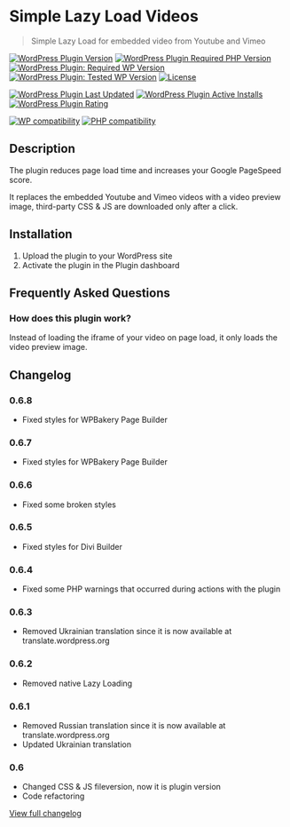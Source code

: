 # Simple Lazy Load Videos

> Simple Lazy Load for embedded video from Youtube and Vimeo

[![WordPress Plugin Version](https://img.shields.io/wordpress/plugin/v/simple-lazy-load-videos)](https://wordpress.org/plugins/simple-lazy-load-videos/)
[![WordPress Plugin Required PHP Version](https://img.shields.io/wordpress/plugin/required-php/simple-lazy-load-videos)](https://wordpress.org/plugins/simple-lazy-load-videos/)
[![WordPress Plugin: Required WP Version](https://img.shields.io/wordpress/plugin/wp-version/simple-lazy-load-videos)](https://wordpress.org/plugins/simple-lazy-load-videos/)
[![WordPress Plugin: Tested WP Version](https://img.shields.io/wordpress/plugin/tested/simple-lazy-load-videos)](https://wordpress.org/plugins/simple-lazy-load-videos/)
[![License](https://img.shields.io/github/license/radkill/simple-lazy-load-videos)](https://github.com/radkill/simple-lazy-load-videos/blob/master/LICENSE)

[![WordPress Plugin Last Updated](https://img.shields.io/wordpress/plugin/last-updated/simple-lazy-load-videos)](https://wordpress.org/plugins/simple-lazy-load-videos/)
[![WordPress Plugin Active Installs](https://img.shields.io/wordpress/plugin/installs/simple-lazy-load-videos)](https://wordpress.org/plugins/simple-lazy-load-videos/)
[![WordPress Plugin Rating](https://img.shields.io/wordpress/plugin/rating/simple-lazy-load-videos)](https://wordpress.org/plugins/simple-lazy-load-videos/#reviews)

[![WP compatibility](https://plugintests.com/plugins/wporg/simple-lazy-load-videos/wp-badge.svg)](https://plugintests.com/plugins/wporg/simple-lazy-load-videos/latest)
[![PHP compatibility](https://plugintests.com/plugins/wporg/simple-lazy-load-videos/php-badge.svg)](https://plugintests.com/plugins/wporg/simple-lazy-load-videos/latest)

## Description
The plugin reduces page load time and increases your Google PageSpeed score.

It replaces the embedded Youtube and Vimeo videos with a video preview image, third-party CSS & JS are downloaded only after a click.

## Installation
1. Upload the plugin to your WordPress site
2. Activate the plugin in the Plugin dashboard

## Frequently Asked Questions
### How does this plugin work?
Instead of loading the iframe of your video on page load, it only loads the video preview image.

## Changelog
### 0.6.8
* Fixed styles for WPBakery Page Builder

### 0.6.7
* Fixed styles for WPBakery Page Builder

### 0.6.6
* Fixed some broken styles

### 0.6.5
* Fixed styles for Divi Builder

### 0.6.4
* Fixed some PHP warnings that occurred during actions with the plugin

### 0.6.3
* Removed Ukrainian translation since it is now available at translate.wordpress.org

### 0.6.2
* Removed native Lazy Loading

### 0.6.1
* Removed Russian translation since it is now available at translate.wordpress.org
* Updated Ukrainian translation

### 0.6
* Changed CSS & JS fileversion, now it is plugin version
* Сode refactoring

[View full changelog](https://github.com/radkill/simple-lazy-load-videos/blob/master/CHANGELOG.md)
